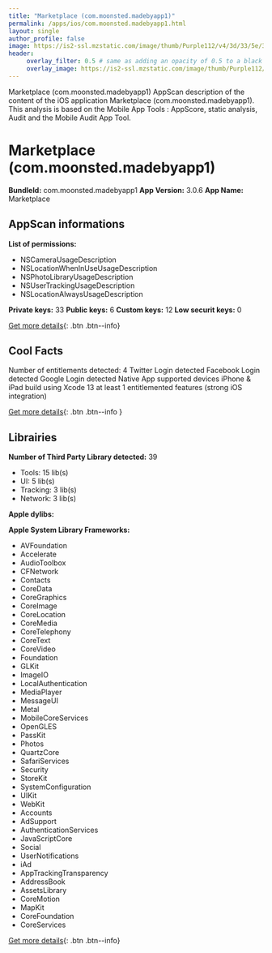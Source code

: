 ```yaml
---
title: "Marketplace (com.moonsted.madebyapp1)"
permalink: /apps/ios/com.moonsted.madebyapp1.html
layout: single
author_profile: false
image: https://is2-ssl.mzstatic.com/image/thumb/Purple112/v4/3d/33/5e/3d335e83-7c0b-bc5e-a895-65b2827535c4/AppIcon-0-0-1x_U007emarketing-0-0-0-10-0-0-sRGB-0-0-0-GLES2_U002c0-512MB-85-220-0-0.png/512x512bb.jpg
header: 
     overlay_filter: 0.5 # same as adding an opacity of 0.5 to a black background
     overlay_image: https://is2-ssl.mzstatic.com/image/thumb/Purple112/v4/3d/33/5e/3d335e83-7c0b-bc5e-a895-65b2827535c4/AppIcon-0-0-1x_U007emarketing-0-0-0-10-0-0-sRGB-0-0-0-GLES2_U002c0-512MB-85-220-0-0.png/512x512bb.jpg
---
```

Marketplace (com.moonsted.madebyapp1) AppScan description of the content of the iOS application Marketplace (com.moonsted.madebyapp1). This analysis is based on the Mobile App Tools : AppScore, static analysis, Audit and the Mobile Audit App Tool.

# Marketplace (com.moonsted.madebyapp1)

**BundleId:** com.moonsted.madebyapp1
**App Version:** 3.0.6
**App Name:** Marketplace


## AppScan informations 

**List of permissions:** 
- NSCameraUsageDescription
- NSLocationWhenInUseUsageDescription
- NSPhotoLibraryUsageDescription
- NSUserTrackingUsageDescription
- NSLocationAlwaysUsageDescription
  
  
**Private keys:** 33
**Public keys:** 6
**Custom keys:** 12
**Low securit keys:** 0
  
[Get more details](/pricing.html){: .btn .btn--info}

## Cool Facts

Number of entitlements detected: 4
Twitter Login detected
Facebook Login detected
Google Login detected
Native App
supported devices iPhone & iPad
build using Xcode 13
at least 1 entitlemented features (strong iOS integration)
  
[Get more details](/pricing.html){: .btn .btn--info }

## Librairies 
**Number of Third Party Library detected:** 39
- Tools: 15 lib(s)
- UI: 5 lib(s)
- Tracking: 3 lib(s)
- Network: 3 lib(s)


**Apple dylibs:**


**Apple System Library Frameworks:**
- AVFoundation
- Accelerate
- AudioToolbox
- CFNetwork
- Contacts
- CoreData
- CoreGraphics
- CoreImage
- CoreLocation
- CoreMedia
- CoreTelephony
- CoreText
- CoreVideo
- Foundation
- GLKit
- ImageIO
- LocalAuthentication
- MediaPlayer
- MessageUI
- Metal
- MobileCoreServices
- OpenGLES
- PassKit
- Photos
- QuartzCore
- SafariServices
- Security
- StoreKit
- SystemConfiguration
- UIKit
- WebKit
- Accounts
- AdSupport
- AuthenticationServices
- JavaScriptCore
- Social
- UserNotifications
- iAd
- AppTrackingTransparency
- AddressBook
- AssetsLibrary
- CoreMotion
- MapKit
- CoreFoundation
- CoreServices


  
[Get more details](/pricing.html){: .btn .btn--info}

